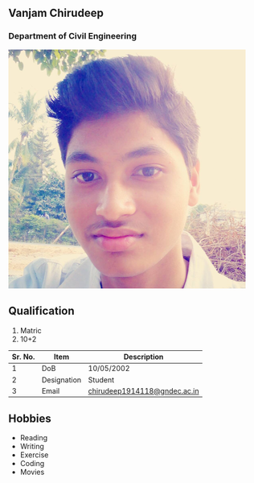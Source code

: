 ## Vanjam Chirudeep

### Department of Civil Engineering

![Display picture](Photos/mypic2.png)

## Qualification

1. Matric 
2. 10+2

| Sr. No. | Item        | Description     |
| ------- | ----------- | --------------- |
| 1       | DoB         | 10/05/2002    |
| 2       | Designation | Student       |
| 3       | Email       | chirudeep1914118@gndec.ac.in |

## Hobbies

- Reading
- Writing
- Exercise
- Coding
- Movies